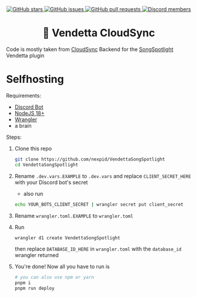 <div align="center">
    <a href="https://github.com/nexpid/VendettaSongSpotlight/stargazers">
        <img alt="GitHub stars" src="https://img.shields.io/github/stars/nexpid/VendettaSongSpotlight?style=for-the-badge&color=b4befe&labelColor=1e1e2e&logo=starship&logoColor=fff">
    </a>
    <a href="https://github.com/nexpid/VendettaSongSpotlight/issues">
        <img alt="GitHub issues" src="https://img.shields.io/github/issues/nexpid/VendettaSongSpotlight?style=for-the-badge&color=74c7ec&labelColor=1e1e2e&logo=gitbook&logoColor=fff">
    </a>
    <a href="https://github.com/nexpid/VendettaSongSpotlight/pulls">
        <img alt="GitHub pull requests" src="https://img.shields.io/github/issues-pr/nexpid/VendettaSongSpotlight?style=for-the-badge&color=a6e3a1&labelColor=1e1e2e&logo=saucelabs&logoColor=fff">
    </a>
    <a href="https://discord.gg/n9QQ4XhhJP">
        <img alt="Discord members" src="https://img.shields.io/discord/1015931589865246730?style=for-the-badge&color=eba0ac&labelColor=1e1e2e&logo=discord&logoColor=fff">
    </a>
</div>
<div align="center">
    <h1>🔧 Vendetta CloudSync</h1>
</div>

Code is mostly taken from [CloudSync](https://github.com/nexpid/VendettaCloudSync)
Backend for the [SongSpotlight](https://github.com/nexpid/VendettaPlugins/tree/main/plugins/song-spotlight) Vendetta plugin

# Selfhosting

Requirements:

- [Discord Bot](https://discord.com/developers/applications)
- [NodeJS 18+](https://nodejs.org/en)
- [Wrangler](https://github.com/cloudflare/workers-sdk#installation)
- a brain

Steps:

1. Clone this repo

   ```sh
   git clone https://github.com/nexpid/VendettaSongSpotlight
   cd VendettaSongSpotlight
   ```

2. Rename `.dev.vars.EXAMPLE` to `.dev.vars` and replace `CLIENT_SECRET_HERE` with your Discord bot's secret

   - also run

   ```sh
   echo YOUR_BOTS_CLIENT_SECRET | wrangler secret put client_secret
   ```

3. Rename `wrangler.toml.EXAMPLE` to `wrangler.toml`
4. Run

   ```sh
   wrangler d1 create VendettaSongSpotlight
   ```

   then replace `DATABASE_ID_HERE` in `wrangler.toml` with the `database_id` wrangler returned

5. You're done! Now all you have to run is

   ```sh
   # you can also use npm or yarn
   pnpm i
   pnpm run deploy
   ```

